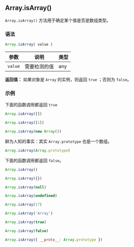 ## Array.isArray()

`Array.isArray()` 方法用于确定某个值是否是数组类型。

### 语法

```js
Array.isArray( value )
```

| 参数    | 说明         | 类型 |
| ------- | ------------ | ---- |
| `value` | 需要检测的值 | any  |

**返回值：** 如果对象是 `Array` 的实例，则返回 `true` ；否则为 `false`。

### 示例

下面的函数调用都返回 `true`

```javascript
Array.isArray([])

Array.isArray([1])

Array.isArray(new Array())
```

鲜为人知的事实：其实 `Array.prototype` 也是一个数组。

```js
Array.isArray(Array.prototype)
```

下面的函数调用都返回 `false`。

```js
Array.isArray()

Array.isArray({})

Array.isArray(null)

Array.isArray(undefined)

Array.isArray(17)

Array.isArray('Array')

Array.isArray(true)

Array.isArray(false)

Array.isArray({ __proto__: Array.prototype })
```


